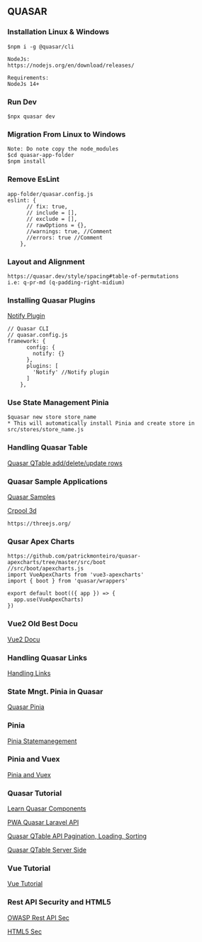 ## QUASAR

### Installation Linux & Windows
```
$npm i -g @quasar/cli

NodeJs:
https://nodejs.org/en/download/releases/

Requirements:
NodeJs 14+
```

### Run Dev
```
$npx quasar dev
```

### Migration From Linux to Windows
```
Note: Do note copy the node_modules
$cd quasar-app-folder
$npm install
```
### Remove EsLint 
```
app-folder/quasar.config.js
eslint: {
      // fix: true,
      // include = [],
      // exclude = [],
      // rawOptions = {},
      //warnings: true, //Comment
      //errors: true //Comment
    },
```
### Layout and Alignment
```
https://quasar.dev/style/spacing#table-of-permutations
i.e: q-pr-md (q-padding-right-midium)
```
### Installing Quasar Plugins
[Notify Plugin](https://quasar.dev/quasar-plugins/notify#introduction)
```
// Quasar CLI
// quasar.config.js
framework: {
      config: {
        notify: {}
      },
      plugins: [
        'Notify' //Notify plugin
      ]
    },
```
### Use State Management Pinia
```
$quasar new store store_name
* This will automatically install Pinia and create store in src/stores/store_name.js
```
### Handling Quasar Table
[Quasar QTable add/delete/update rows](https://codepen.io/mickey58/pen/eYYVqWv)

### Quasar Sample Applications
[Quasar Samples](https://github.com/quasarframework/quasar-awesome)

[Crpool 3d](https://carpol.picktype.com/v/truck#0ae093d8-39d9-4b01-81df-303161d33158)
```
https://threejs.org/
```
### Qusar Apex Charts
```
https://github.com/patrickmonteiro/quasar-apexcharts/tree/master/src/boot
//src/boot/apexcharts.js
import VueApexCharts from 'vue3-apexcharts'
import { boot } from 'quasar/wrappers'

export default boot(({ app }) => {
  app.use(VueApexCharts)
})
```

### Vue2 Old Best Docu
[Vue2 Docu](https://v2.vuejs.org/v2/api/#watch)
### Handling Quasar Links
[Handling Links](https://quasar.dev/vue-components/button?search=1&test=1#Handling-links)
### State Mngt. Pinia in Quasar
[Quasar Pinia](https://quasar.dev/quasar-cli-webpack/state-management-with-pinia)
### Pinia
[Pinia Statemanegement](https://pinia.vuejs.org/core-concepts/#setup-stores)
### Pinia and Vuex
[Pinia and Vuex](https://blog.logrocket.com/complex-vue-3-state-management-pinia/#configuring-the-router)
### Quasar Tutorial
[Learn Quasar Components](https://www.youtube.com/playlist?list=PLFZAa7EupbB7xC-C0YwYk7aXIAbHYX1Xl)

[PWA Quasar Laravel API](https://www.youtube.com/playlist?list=PL3pX4NAc7vJswKOWNO2kVobd-b2RiOOlY)

[Quasar QTable API Pagination, Loading, Sorting](https://www.youtube.com/watch?v=jnwdEtrdRuI)

[Quasar QTable Server Side](https://quasar.dev/vue-components/table#server-side-pagination-filter-and-sorting)
### Vue Tutorial
[Vue Tutorial](https://vuejs.org/examples/#hello-world)

### Rest API Security and HTML5
[OWASP Rest API Sec](https://cheatsheetseries.owasp.org/cheatsheets/REST_Security_Cheat_Sheet.html)

[HTML5 Sec](https://html5sec.org/)

